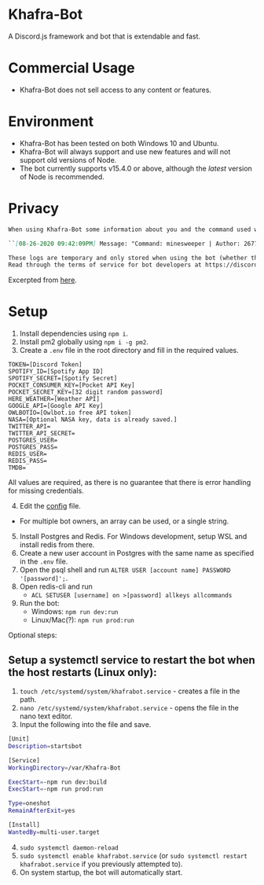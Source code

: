 # Khafra-Bot
A Discord.js framework and bot that is extendable and fast. 

# Commercial Usage
* Khafra-Bot does not sell access to any content or features.

# Environment
* Khafra-Bot has been tested on both Windows 10 and Ubuntu. 
* Khafra-Bot will always support and use new features and will not support old versions of Node.
* The bot currently supports v15.4.0 or above, although the *latest* version of Node is recommended.

# Privacy
```md
When using Khafra-Bot some information about you and the command used will be temporarily stored. The purpose of these logs is to provide debug info if errors or misuse occur. A complete log entry looks like:

``[08-26-2020 09:42:09PM] Message: "Command: minesweeper | Author: 267774648622645249 | URL: https://discord.com/channels/677271830838640680/733157666737881149/748356650515300394 | Guild: 677271830838640680 | Input: !minesweeper"``

These logs are temporary and only stored when using the bot (whether that is reacting for a role or using a command).
Read through the terms of service for bot developers at https://discord.com/developers/docs/legal (collecting logs falls under section 2-A).
```
Excerpted from [here](https://discord.com/channels/677271830838640680/705894525473784303/748361427328303175).

# Setup
1. Install dependencies using ``npm i``.
2. Install pm2 globally using ``npm i -g pm2``.
3. Create a ``.env`` file in the root directory and fill in the required values.
```
TOKEN=[Discord Token]
SPOTIFY_ID=[Spotify App ID]
SPOTIFY_SECRET=[Spotify Secret]
POCKET_CONSUMER_KEY=[Pocket API Key]
POCKET_SECRET_KEY=[32 digit random password]
HERE_WEATHER=[Weather API]
GOOGLE_API=[Google API Key]
OWLBOTIO=[Owlbot.io free API token]
NASA=[Optional NASA key, data is already saved.]
TWITTER_API=
TWITTER_API_SECRET=
POSTGRES_USER=
POSTGRES_PASS=
REDIS_USER=
REDIS_PASS=
TMDB=
```
All values are required, as there is no guarantee that there is error handling for missing credentials. 

4. Edit the [config](./config.json) file.
* For multiple bot owners, an array can be used, or a single string.
5. Install Postgres and Redis. For Windows development, setup WSL and install redis from there.
6. Create a new user account in Postgres with the same name as specified in the `.env` file.
7. Open the psql shell and run `ALTER USER [account name] PASSWORD '[password]';`.
8. Open redis-cli and run 
    - `ACL SETUSER [username] on >[password] allkeys allcommands`
8. Run the bot:
    - Windows: ``npm run dev:run``
    - Linux/Mac(?): ``npm run prod:run``

Optional steps:

## Setup a systemctl service to restart the bot when the host restarts (Linux only):
1. `touch /etc/systemd/system/khafrabot.service` - creates a file in the path.
2. `nano /etc/systemd/system/khafrabot.service` - opens the file in the nano text editor.
3. Input the following into the file and save.
```bash
[Unit]
Description=startsbot

[Service]
WorkingDirectory=/var/Khafra-Bot

ExecStart=-npm run dev:build
ExecStart=-npm run prod:run

Type=oneshot
RemainAfterExit=yes

[Install]
WantedBy=multi-user.target
```
4. `sudo systemctl daemon-reload`
5. `sudo systemctl enable khafrabot.service` (or `sudo systemctl restart khafrabot.service` if you previously attempted to).
6. On system startup, the bot will automatically start.